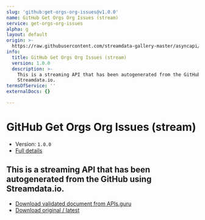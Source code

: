 ```yaml
---
slug: 'github:get-orgs-org-issues@v1.0.0'
name: GitHub Get Orgs Org Issues (stream)
service: get-orgs-org-issues
alpha: g
layout: default
origin: >-
  https://raw.githubusercontent.com/streamdata-gallery-master/asyncapi/master/_listings/github/github-get-orgs-org-issues-stream-async.md
info:
  title: GitHub Get Orgs Org Issues (stream)
  version: 1.0.0
  description: >-
    This is a streaming API that has been autogenerated from the GitHub using
    Streamdata.io.
termsOfService: ''
externalDocs: {}

---
```

# GitHub Get Orgs Org Issues (stream)

* Version: `1.0.0`
* [Full details](../html/github:get-orgs-org-issues@v1.0.0.html)



## This is a streaming API that has been autogenerated from the GitHub using Streamdata.io.



* [Download validated document from APIs.guru](https://raw.githubusercontent.com/APIs-guru/asyncapi-directory/master/docs/APIs/github%3Aget-orgs-org-issues%40v1.0.0.yaml)
* [Download original / latest](https://raw.githubusercontent.com/streamdata-gallery-master/asyncapi/master/_listings/github/github-get-orgs-org-issues-stream-async.md)

<script type="application/ld+json">
{
  "@context": "http://schema.org/",
  "@type": "WebAPI",
  "description": "This is a streaming API that has been autogenerated from the GitHub using Streamdata.io.",
  "documentation": "",

  "name": "GitHub Get Orgs Org Issues (stream)"
}
</script>
